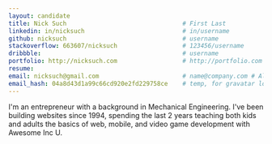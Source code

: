 ```yaml
---
layout: candidate
title: Nick Such								# First Last
linkedin: in/nicksuch							# in/username
github: nicksuch 								# username
stackoverflow: 663607/nicksuch  				# 123456/username
dribbble: 										# username
portfolio: http://nicksuch.com  				# http://portfolio.com
resume: 
email: nicksuch@gmail.com 						# name@company.com # Also used for gravatar lookup
email_hash: 04a8d43d1a99c66cd920e2fd229758ce 	# temp, for gravatar lookup
---
```


I'm an entrepreneur with a background in Mechanical Engineering. I've been building websites since 1994, spending the last 2 years teaching both kids and adults the basics of web, mobile, and video game development with Awesome Inc U.
